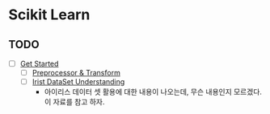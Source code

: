 # Scikit Learn

## TODO
- [ ] [Get Started](https://scikit-learn.org/stable/getting_started.html)
    - [ ] [Preprocessor & Transform](https://scikit-learn.org/stable/getting_started.html#transformers-and-pre-processors)
    - [ ] [Irist DataSet Understanding](https://dschloe.github.io/python/python_edu/04_machinelearning/chapter_4_4_classification_iris_example/)
      - 아이리스 데이터 셋 활용에 대한 내용이 나오는데, 무슨 내용인지 모르겠다. 이 자료를 참고 하자.
